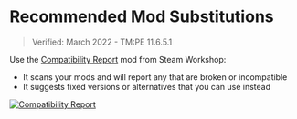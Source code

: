 # Recommended Mod Substitutions

> Verified: March 2022 - TM:PE 11.6.5.1

Use the [Compatibility Report](https://steamcommunity.com/sharedfiles/filedetails/?id=2633433869) mod from Steam Workshop:

* It scans your mods and will report any that are broken or incompatible
* It suggests fixed versions or alternatives that you can use instead

[![Compatibility Report](https://imgur.com/0nfe3VY.png)](https://steamcommunity.com/sharedfiles/filedetails/?id=2633433869)